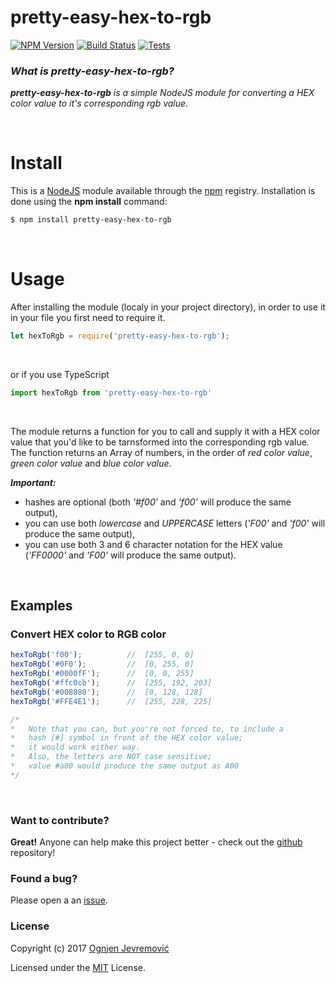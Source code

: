 # pretty-easy-hex-to-rgb
[![NPM Version][npm-image]][npm-url]
[![Build Status][travis-image]][travis-url]
[![Tests][tests-image]][travis-url]

### *What is pretty-easy-hex-to-rgb?*
***pretty-easy-hex-to-rgb*** *is a simple NodeJS module for converting a HEX color value to it's corresponding rgb value*.

&nbsp;

# Install
This is a [NodeJS](http://www.node.js) module available through the [npm](http://npmjs.org) registry. Installation is done using the **npm install** command:
```sh
$ npm install pretty-easy-hex-to-rgb
```

&nbsp;

# Usage
After installing the module (localy in your project directory), in order to use it in your file you first need to require it.
```javascript
let hexToRgb = require('pretty-easy-hex-to-rgb');
```
&nbsp;

or if you use TypeScript
```typescript
import hexToRgb from 'pretty-easy-hex-to-rgb'
```
&nbsp;

The module returns a function for you to call and supply it with a HEX color value that you'd like to be tarnsformed into the corresponding rgb value.
The function returns an Array of numbers, in the order of *red color value*, *green color value* and *blue color value*.
&nbsp;

***Important:***
 * hashes are optional (both *'#f00'* and *'f00'* will produce the same output),
 * you can use both _lowercase_ and _UPPERCASE_ letters (*'F00'* and *'f00'* will produce the same output),
 * you can use both 3 and 6 character notation for the HEX value (*'FF0000'* and *'F00'* will produce the same output).

&nbsp;

## Examples

### Convert HEX color to RGB color
```javascript
hexToRgb('f00');          //  [255, 0, 0]
hexToRgb('#0F0');         //  [0, 255, 0]
hexToRgb('#0000fF');      //  [0, 0, 255]
hexToRgb('#ffc0cb');      //  [255, 192, 203]
hexToRgb('#008080');      //  [0, 128, 128]
hexToRgb('#FFE4E1');      //  [255, 228, 225]

/*
*   Note that you can, but you're not forced to, to include a 
*   hash [#] symbol in front of the HEX color value;
*   it would work either way.
*   Also, the letters are NOT case sensitive;
*   value #a00 would produce the same output as A00
*/
```

&nbsp;

### Want to contribute?
**Great!**
Anyone can help make this project better - check out the [github](https://github.com/ognjenjevremovic/pretty-easy-hex-to-rgb) repository!

### Found a bug?
Please open a an [issue](https://github.com/ognjenjevremovic/pretty-easy-hex-to-rgb/issues).

### License
Copyright (c) 2017 [Ognjen Jevremović](https://github.com/ognjenjevremovic)

Licensed under the [MIT](https://github.com/ognjenjevremovic/pretty-easy-hex-to-rgb/blob/master/LICENSE) License.

[npm-image]: https://img.shields.io/npm/v/pretty-easy-hex-to-rgb.svg
[npm-url]: https://npmjs.org/package/pretty-easy-hex-to-rgb
[travis-image]: https://img.shields.io/travis/ognjenjevremovic/pretty-easy-hex-to-rgb/master.svg
[travis-url]: https://travis-ci.org/ognjenjevremovic/pretty-easy-hex-to-rgb
[tests-image]: https://img.shields.io/badge/test-passing-green.svg